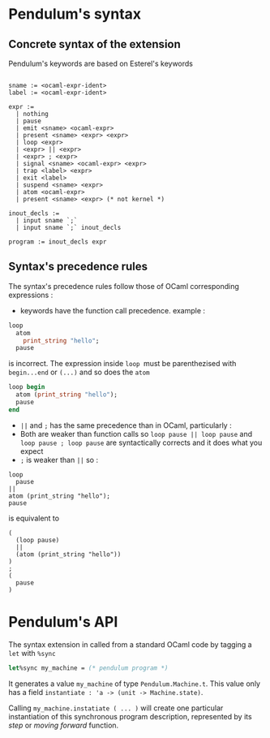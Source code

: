






# Pendulum's syntax

## Concrete syntax of the extension

Pendulum's keywords are based on Esterel's keywords

```

sname := <ocaml-expr-ident>
label := <ocaml-expr-ident>

expr :=
  | nothing
  | pause
  | emit <sname> <ocaml-expr>
  | present <sname> <expr> <expr>
  | loop <expr>
  | <expr> || <expr>
  | <expr> ; <expr>
  | signal <sname> <ocaml-expr> <expr>
  | trap <label> <expr>
  | exit <label>
  | suspend <sname> <expr>
  | atom <ocaml-expr>
  | present <sname> <expr> (* not kernel *)

inout_decls :=
  | input sname `;` 
  | input sname `;` inout_decls

program := inout_decls expr

```

## Syntax's precedence rules

The syntax's precedence rules follow those of OCaml corresponding expressions :
* keywords have the function call precedence. example : 
```ocaml
loop
  atom
    print_string "hello";
  pause
```
is incorrect. The expression inside `loop `must be parenthezised with `begin...end` or `(...)` and
so does the `atom`
```ocaml
loop begin
  atom (print_string "hello");
  pause
end 
```

* `||` and `;` has the same precedence than in OCaml, particularly :
 * Both are weaker than function calls so `loop pause || loop pause` and `loop pause ; loop pause` are syntactically corrects and it does what you expect
 * `;` is weaker than `||` so :
```
loop
  pause
|| 
atom (print_string "hello");
pause

```
is equivalent to
```
(
  (loop pause)
  ||
  (atom (print_string "hello"))
)
;
(
  pause
)

```

# Pendulum's API

The syntax extension in called from a standard OCaml code by tagging a `let` with `%sync`

```ocaml
let%sync my_machine = (* pendulum program *)

```

It generates a value `my_machine` of type `Pendulum.Machine.t`.
This value only has a field `instantiate : 'a -> (unit -> Machine.state)`. 

Calling `my_machine.instatiate ( ... )` will create one particular instantiation
of this synchronous program description, represented by its *step* or *moving
forward* function.




